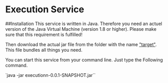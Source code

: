 # Execution Service

##Installation
This service is written in Java. Therefore you need an actuel version of the Java Virtual Machine (version 1.8 or higher). Please make sure that this requirement is fulfilled!

Then download the actual jar file from the folder with the name ["target"](https://github.com/Ciro14/Elefant/tree/master/execution/target). This file bundles all things you need.

You can start this service from your command line. Just type the Following command.

`java -jar executionn-0.0.1-SNAPSHOT.jar``
